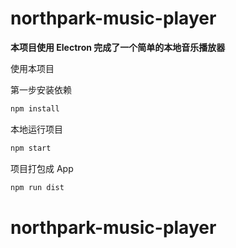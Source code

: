 # northpark-music-player

**本项目使用 Electron 完成了一个简单的本地音乐播放器**

使用本项目

第一步安装依赖

```bash
npm install
```

本地运行项目

```bash
npm start
```

项目打包成 App

```bash
npm run dist
```

# northpark-music-player
